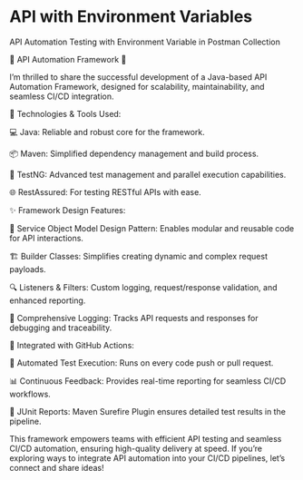 # API with Environment Variables
API Automation Testing with Environment Variable in Postman Collection 


🚀 API Automation Framework 🚀

I’m thrilled to share the successful development of a Java-based API Automation Framework, designed for scalability, maintainability, and seamless CI/CD integration.

🔧 Technologies & Tools Used:

 💻 Java: Reliable and robust core for the framework.

 📦 Maven: Simplified dependency management and build process.

 🧪 TestNG: Advanced test management and parallel execution capabilities.

 🌐 RestAssured: For testing RESTful APIs with ease.

✨ Framework Design Features:

 🧩 Service Object Model Design Pattern: Enables modular and reusable code for API interactions.

 🏗️ Builder Classes: Simplifies creating dynamic and complex request payloads.

 🔍 Listeners & Filters: Custom logging, request/response validation, and enhanced reporting.

 📝 Comprehensive Logging: Tracks API requests and responses for debugging and traceability.

🔄 Integrated with GitHub Actions:

 🤖 Automated Test Execution: Runs on every code push or pull request.

 📊 Continuous Feedback: Provides real-time reporting for seamless CI/CD workflows.

 📜 JUnit Reports: Maven Surefire Plugin ensures detailed test results in the pipeline.

This framework empowers teams with efficient API testing and seamless CI/CD automation, ensuring high-quality delivery at speed.
If you’re exploring ways to integrate API automation into your CI/CD pipelines, let’s connect and share ideas!
